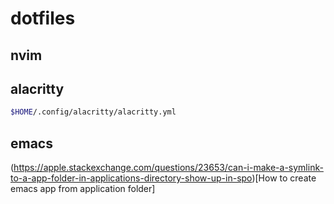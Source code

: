 # dotfiles

## nvim

## alacritty

``` sh
$HOME/.config/alacritty/alacritty.yml
```

## emacs
(https://apple.stackexchange.com/questions/23653/can-i-make-a-symlink-to-a-app-folder-in-applications-directory-show-up-in-spo)[How to create emacs app from application folder]

